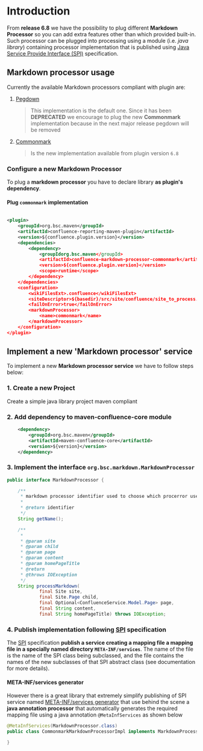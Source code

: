 # Introduction

From **release 6.8** we have the possibility to plug different **Markdown Processor** so you can add extra features other than which provided built-in. Such processor can be plugged into processing using a module (i.e. _java library_) containing processor implementation that is published using [Java Service Provide Interface (SPI)](https://docs.oracle.com/javase/tutorial/sound/SPI-intro.html) specification.

## Markdown processor usage

Currently the available Markdown processors compliant with plugin are:

1. [Pegdown](https://github.com/sirthias/pegdown)
    > This implementation is the default one. Since it has been **DEPRECATED** we encourage to plug the new **Commonmark** implementation because in the next major release pegdown will be removed
1. [Commonmark](https://github.com/atlassian/commonmark-java)
   > Is the new implementation available from plugin version `6.8`
                                                                 
### Configure a new Markdown Processor

To plug a **markdown processor** you have to declare library **as plugin's dependency**. 

#### Plug `commonmark` implementation
```xml

<plugin>
    <groupId>org.bsc.maven</groupId>
    <artifactId>confluence-reporting-maven-plugin</artifactId>
    <version>${confluence.plugin.version}</version>
    <dependencies>
        <dependency>
            <groupIdorg.bsc.maven</groupId>
            <artifactId>confluence-markdown-processor-commonmark</artifactId>
            <version>${confluence.plugin.version}</version>
            <scope>runtime</scope>
        </dependency>
    </dependencies>
    <configuration>
        <wikiFilesExt>.confluence</wikiFilesExt>
        <siteDescriptor>${basedir}/src/site/confluence/site_to_process.yml</siteDescriptor>
        <failOnError>true</failOnError>
        <markdownProcessor>
            <name>commonmark</name>
        </markdownProcessor>
    </configuration>
</plugin>

```

## Implement a new 'Markdown processor' service

To implement a new **Markdown processor service** we have to follow steps below:

### 1. Create a new Project

Create a simple java library project maven compliant

### 2. Add dependency to **maven-confluence-core** module      

```xml
    <dependency>
        <groupId>org.bsc.maven</groupId>
        <artifactId>maven-confluence-core</artifactId>
        <version>${version}</version>
    </dependency>
```

### 3. Implement the interface `org.bsc.markdown.MarkdownProcessor`       

```java
public interface MarkdownProcessor {

    /**
     * markdown processor identifier used to choose which procerror use at run-time
     *
     * @return identifier
     */
    String getName();

    /**
     *
     * @param site
     * @param child
     * @param page
     * @param content
     * @param homePageTitle
     * @return
     * @throws IOException
     */
    String processMarkdown(
            final Site site,
            final Site.Page child,
            final Optional<ConfluenceService.Model.Page> page,
            final String content,
            final String homePageTitle) throws IOException;

```

### 4. Publish implementation following [SPI](https://docs.oracle.com/javase/tutorial/sound/SPI-intro.html) specification

The [SPI](https://docs.oracle.com/javase/tutorial/sound/SPI-intro.html) specification **publish a service creating a mapping file a mapping file in a specially named directory `META-INF/services`**. The name of the file is the name of the SPI class being subclassed, and the file contains the names of the new subclasses of that SPI abstract class (see documentation for more details).

#### META-INF/services generator
However there is a great library that extremely simplify publishing of SPI service named [META-INF/services generator](http://metainf-services.kohsuke.org/) that use behind the scene a **java annotation processor** that automatically generates the required mapping file using a java annotation `@MetaInfServices` as shown below

```java
@MetaInfServices(MarkdownProcessor.class)
public class CommonmarkMarkdownProcessorImpl implements MarkdownProcessor {

}
```
